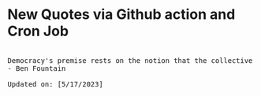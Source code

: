 # New Quotes via Github action and Cron Job

<pre>
<!-- #quote -->
Democracy's premise rests on the notion that the collective wisdom of the majority will prove right more often than it's wrong; that given sufficient opportunity in the pursuit of happiness, your population will develop its talents, its intellect, its better judgment; that over time its capacity for discernment and self-correction will be enlarged.
- Ben Fountain

Updated on: [5/17/2023]
<!-- #quoteEnd -->
</pre>
